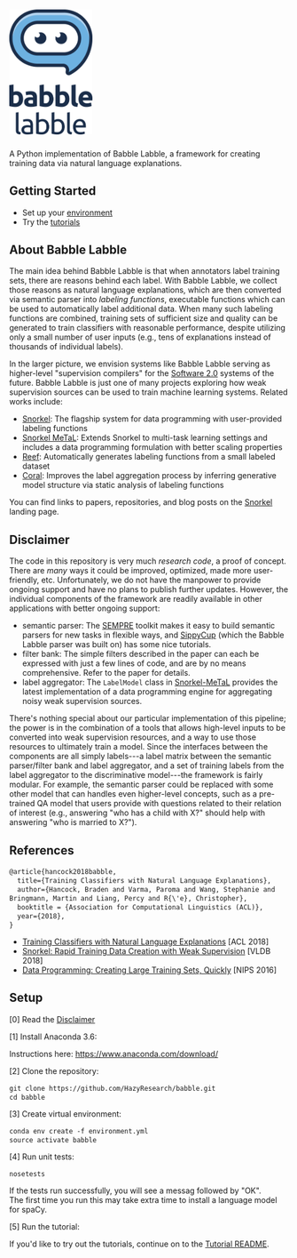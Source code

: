 
# <img src="assets/babble_logo.png" width="150"/>

A Python implementation of Babble Labble, a framework for creating training data via natural language explanations.

## Getting Started
* Set up your [environment](#setup)
* Try the [tutorials](https://github.com/HazyResearch/babble/tree/master/tutorial)

## About Babble Labble
The main idea behind Babble Labble is that when annotators label training sets, there are reasons behind each label. With Babble Labble, we collect those reasons as natural language explanations, which are then converted via semantic parser into _labeling functions_, executable functions which can be used to automatically label additional data. When many such labeling functions are combined, training sets of sufficient size and quality can be generated to train classifiers with reasonable performance, despite utilizing only a small number of user inputs (e.g., tens of explanations instead of thousands of individual labels). 

In the larger picture, we envision systems like Babble Labble serving as higher-level "supervision compilers" for the [Software 2.0](https://ajratner.github.io/assets/papers/software_2_mmt_vision.pdf) systems of the future. Babble Labble is just one of many projects exploring how weak supervision sources can be used to train machine learning systems. Related works include:
* [Snorkel](snorkel.stanford.edu): The flagship system for data programming with user-provided labeling functions
* [Snorkel MeTaL](https://github.com/HazyResearch/metal): Extends Snorkel to multi-task learning settings and includes a data programming formulation with better scaling properties
* [Reef](https://www.paroma.xyz/tech_report_reef.pdf): Automatically generates labeling functions from a small labeled dataset
* [Coral](https://arxiv.org/abs/1709.02477): Improves the label aggregation process by inferring generative model structure via static analysis of labeling functions

You can find links to papers, repositories, and blog posts on the [Snorkel](snorkel.stanford.edu) landing page.

## Disclaimer
The code in this repository is very much _research code_, a proof of concept. There are _many_ ways it could be improved, optimized, made more user-friendly, etc. Unfortunately, we do not have the manpower to provide ongoing support and have no plans to publish further updates. However, the individual components of the framework are readily available in other applications with better ongoing support:
* semantic parser: The [SEMPRE](https://github.com/percyliang/sempre) toolkit makes it easy to build semantic parsers for new tasks in flexible ways, and [SippyCup](https://github.com/wcmac/sippycup) (which the Babble Labble parser was built on) has some nice tutorials. 
* filter bank: The simple filters described in the paper can each be expressed with just a few lines of code, and are by no means comprehensive. Refer to the paper for details.
* label aggregator: The `LabelModel` class in [Snorkel-MeTaL](https://github.com/HazyResearch/metal) provides the latest implementation of a data programming engine for aggregating noisy weak supervision sources.

There's nothing special about our particular implementation of this pipeline; the power is in the combination of a tools that allows high-level inputs to be converted into weak supervision resources, and a way to use those resources to ultimately train a model. Since the interfaces between the components are all simply labels---a label matrix between the semantic parser/filter bank and label aggregator, and a set of training labels from the label aggregator to the discriminative model---the framework is fairly modular. For example, the semantic parser could be replaced with some other  model that can handles even higher-level concepts, such as a pre-trained QA model that users provide with questions related to their relation of interest (e.g., answering "who has a child with X?" should help with answering "who is married to X?").

## References
```
@article{hancock2018babble,
  title={Training Classifiers with Natural Language Explanations},
  author={Hancock, Braden and Varma, Paroma and Wang, Stephanie and Bringmann, Martin and Liang, Percy and R{\'e}, Christopher},
  booktitle = {Association for Computational Linguistics (ACL)},
  year={2018},
}
```
* [Training Classifiers with Natural Language Explanations](https://arxiv.org/abs/1805.03818) [ACL 2018]
* [Snorkel: Rapid Training Data Creation with Weak Supervision](https://arxiv.org/abs/1711.10160) [VLDB 2018]
* [Data Programming: Creating Large Training Sets, Quickly](https://arxiv.org/abs/1605.07723) [NIPS 2016]

## Setup
[0] Read the [Disclaimer](#disclaimer)

[1] Install Anaconda 3.6:  

Instructions here: https://www.anaconda.com/download/

[2] Clone the repository:
```
git clone https://github.com/HazyResearch/babble.git
cd babble
```

[3] Create virtual environment:
```
conda env create -f environment.yml
source activate babble
```

[4] Run unit tests:
```
nosetests
```
If the tests run successfully, you will see a messag followed by "OK".  
The first time you run this may take extra time to install a language model for spaCy.

[5] Run the tutorial:

If you'd like to try out the tutorials, continue on to the [Tutorial README](https://github.com/HazyResearch/babble/tree/master/tutorial).
